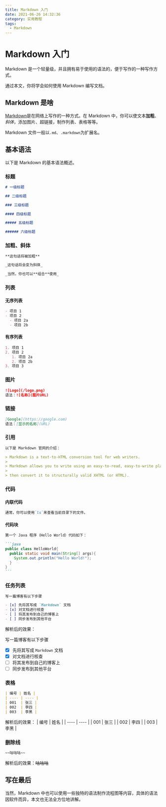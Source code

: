 ```yaml
---
title: Markdown 入门
date: 2021-06-26 14:32:36
category: 实用教程
tags:
  - Markdown
---
```


# Markdown 入门

Markdown 是一个轻量级，并且拥有易于使用的语法的，便于写作的一种写作方式。

通过本文，你将学会如何使用 Markdown 编写文档。

## Markdown 是啥

[Markdown](http://daringfireball.net/projects/markdown/)是在网络上写作的一种方式。在 Markdown 中，你可以使文本**加粗**、_斜体_，添加图片、超链接，制作列表、表格等等。

Markdown 文件一般以`.md`、`.markdown`为扩展名。

## 基本语法

以下是 Markdown 的基本语法概述。

### 标题

```markdown
# 一级标题

## 二级标题

### 三级标题

#### 四级标题

##### 五级标题

###### 六级标题
```

### 加粗、斜体

```markdown
**这句话将被加粗**

_这句话将会变为斜体_

_当然，你也可以**组合**使用_
```

### 列表

#### 无序列表

```markdown
- 项目 1
- 项目 2
  - 项目 2a
  - 项目 2b
```

#### 有序列表

```markdown
1. 项目 1
2. 项目 2
   1. 项目 2a
   2. 项目 2b
3. 项目 3
```

### 图片

```markdown
![Logo](/logo.png)
语法：![名称](图片URL)
```

### 链接

```markdown
[Google](https://google.com)
语法：[显示的名称](URL)
```

### 引用

```markdown
以下是 Markdown 官网的介绍：

> Markdown is a text-to-HTML conversion tool for web writers.
>
> Markdown allows you to write using an easy-to-read, easy-to-write plain text format,
>
> then convert it to structurally valid XHTML (or HTML).
```

### 代码

#### 内联代码

```markdown
通常，你可以使用`ls`来查看当前目录下的文件。
```

#### 代码块

````markdown
第一个 Java 程序（Hello World）代码如下：

```java
public class HelloWorld{
  public static void main(String[] args){
    System.out.println("Hello World!");
  }
}
```
````

### 任务列表

```markdown
写一篇博客有以下步骤

- [x] 先将其写成 `Markdown` 文档
- [x] 对文档进行核查
- [ ] 将其发布到自己的博客上
- [ ] 同步发布到其他平台
```

解析后的效果：

写一篇博客有以下步骤

- [x] 先将其写成 `Markdown` 文档
- [x] 对文档进行核查
- [ ] 将其发布到自己的博客上
- [ ] 同步发布到其他平台

### 表格

```markdown
| 编号 | 姓名 |
| ---- | ---- |
| 001  | 张三 |
| 002  | 李四 |
| 003  | 李黑 |
```

解析后的效果：
| 编号 | 姓名 |
| ---- | ---- |
| 001 | 张三 |
| 002 | 李四 |
| 003 | 李黑 |

### 删除线

```markdown
~~咕咕咕~~
```

解析后的效果：~~咕咕咕~~

## 写在最后

当然，Markdown 中也可以使用一些独特的语法制作流程图等内容，具体的语法因软件而异，本文也无法全方位地讲解。
